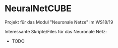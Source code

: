 # NeuralNetCUBE
Projekt für das Modul "Neuronale Netze" im WS18/19

Interessante Skripte/Files für das Neuronale Netz:
- TODO
